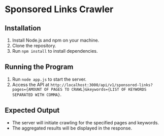 # Sponsored Links Crawler

## Installation
1. Install Node.js and npm on your machine.
2. Clone the repository.
3. Run `npm install` to install dependencies.

## Running the Program
1. Run `node app.js` to start the server.
2. Access the API at `http://localhost:3000/api/v1/sponsored-links?pages={AMOUNT OF PAGES TO CRAWL}&keywords={LIST OF KEYWORDS SEPARATED WITH COMMA}`.

## Expected Output
- The server will initiate crawling for the specified pages and keywords.
- The aggregated results will be displayed in the response.
